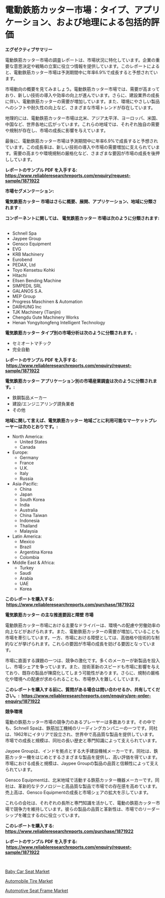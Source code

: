 <p><h1>電動鉄筋カッター市場：タイプ、アプリケーション、および地理による包括的評価</h1></p><p><strong>エグゼクティブサマリー</strong></p>
<p><p>電動鉄筋カッター市場の調査レポートは、市場状況に特化しています。企業の重要な意思決定や戦略の立案に役立つ情報を提供しています。このレポートによると、電動鉄筋カッター市場は予測期間中に年率6.9%で成長すると予想されています。</p><p>市場動向の概要を見てみましょう。電動鉄筋カッター市場では、需要が高まっており、新しい技術の導入や効率の向上が進んでいます。さらに、建設業界の成長に伴い、電動鉄筋カッターの需要が増加しています。また、環境にやさしい製品へのシフトや耐久性の向上など、さまざまな市場トレンドが存在しています。</p><p>地理的には、電動鉄筋カッター市場は北米、アジア太平洋、ヨーロッパ、米国、中国など、世界各地に広がっています。これらの地域では、それぞれ独自の需要や規制が存在し、市場の成長に影響を与えています。</p><p>最後に、電動鉄筋カッター市場は予測期間中に年率6.9%で成長すると予想されています。この成長率は、新しい技術の導入や市場の需要増加に支えられています。需要の高まりや環境規制の厳格化など、さまざまな要因が市場の成長を後押ししています。</p></p>
<p><strong>レポートのサンプル PDF を入手する: <a href="https://www.reliableresearchreports.com/enquiry/request-sample/1871922">https://www.reliableresearchreports.com/enquiry/request-sample/1871922</a></strong></p>
<p><strong>市場セグメンテーション:</strong></p>
<p><strong> 電気鉄筋カッター 市場はさらに概要、展開、アプリケーション、地域に分類されます :</strong></p>
<p><strong>コンポーネントに関しては、 電気鉄筋カッター 市場は次のように分類されます: &nbsp;</strong></p>
<p><ul><li>Schnell Spa</li><li>Jaypee Group</li><li>Gensco Equipment</li><li>EVG</li><li>KRB Machinery</li><li>Eurobend</li><li>PEDAX, Ltd</li><li>Toyo Kensetsu Kohki</li><li>Hitachi</li><li>Ellsen Bending Machine</li><li>SIMPEDIL SRL</li><li>GALANOS S.A.</li><li>MEP Group</li><li>Progress Maschinen & Automation</li><li>DARHUNG Inc</li><li>TJK Machinery (Tianjin)</li><li>Chengdu Gute Machinery Works</li><li>Henan Yongyitongfeng Intelligent Technology</li></ul></p>
<p><strong> 電気鉄筋カッター タイプ別の市場分析は次のように分類されます。:</strong></p>
<p><ul><li>セミオートマチック</li><li>完全自動</li></ul></p>
<p><strong>レポートのサンプル PDF を入手する: &nbsp;<a href="https://www.reliableresearchreports.com/enquiry/request-sample/1871922">https://www.reliableresearchreports.com/enquiry/request-sample/1871922</a></strong></p>
<p><strong> 電気鉄筋カッター アプリケーション別の市場産業調査は次のように分類されます。:</strong></p>
<p><ul><li>鉄鋼製品メーカー</li><li>建設/エンジニアリング請負業者</li><li>その他</li></ul></p>
<p><strong>地域に関して言えば、電気鉄筋カッター 地域ごとに利用可能なマーケットプレーヤーは次のとおりです。:</strong></p>
<p><ul>
    <li>
        North America:
        <ul>
            <li>United States</li>
            <li>Canada</li>
        </ul>
    </li>
    <li>
        Europe:
        <ul>
            <li>Germany</li>
            <li>France</li>
            <li>U.K.</li>
            <li>Italy</li>
            <li>Russia</li>
        </ul>
    </li>
    <li>
        Asia-Pacific:
        <ul>
            <li>China</li>
            <li>Japan</li>
            <li>South Korea</li>
            <li>India</li>
            <li>Australia</li>
            <li>China Taiwan</li>
            <li>Indonesia</li>
            <li>Thailand</li>
            <li>Malaysia</li>
        </ul>
    </li>
    <li>
        Latin America:
        <ul>
            <li>Mexico</li>
            <li>Brazil</li>
            <li>Argentina Korea</li>
            <li>Colombia</li>
        </ul>
    </li>
    <li>
        Middle East & Africa:
        <ul>
            <li>Turkey</li>
            <li>Saudi</li>
            <li>Arabia</li>
            <li>UAE</li>
            <li>Korea</li>
        </ul>
    </li>
    </ul></p>
<p><strong>このレポートを購入する: &nbsp;<a href="https://www.reliableresearchreports.com/purchase/1871922">https://www.reliableresearchreports.com/purchase/1871922</a></strong></p>
<p><strong>電気鉄筋カッター の主な推進要因と障壁 市場</strong></p>
<p><p>電動鉄筋カッター市場における主要なドライバーは、環境への配慮や労働効率の向上などがあげられます。また、電動鉄筋カッターの需要が増加していることも市場を牽引しています。一方、市場における障壁としては、高価格や技術的な制約などが挙げられます。これらの要因が市場の成長を妨げる要因となっています。</p><p>市場に直面する課題の一つは、競争の激化です。多くのメーカーが新製品を投入し、市場シェアを争っています。また、技術革新のスピードも市場に影響を与えており、既存の製品が陳腐化してしまう可能性があります。さらに、規制の厳格化や環境への配慮が求められることも、市場参入を難しくしています。</p></p>
<p><strong>このレポートを購入する前に、質問がある場合は問い合わせるか、共有してください。:&nbsp; <a href="https://www.reliableresearchreports.com/enquiry/pre-order-enquiry/1871922">https://www.reliableresearchreports.com/enquiry/pre-order-enquiry/1871922</a></strong></p>
<p><strong>競争環境</strong></p>
<p><p>電動の鉄筋カッター市場の競争力のあるプレーヤーは多数あります。その中でも、Schnell Spaは、鉄筋加工機械のリーディングカンパニーの一つです。同社は、1962年にイタリアで設立され、世界中で高品質な製品を提供しています。市場での成長と規模は、同社の長い歴史と専門知識によって支えられています。</p><p>Jaypee Groupは、インドを拠点とする大手建設機械メーカーです。同社は、鉄筋カッター機をはじめとするさまざまな製品を提供し、高い評価を得ています。市場における成長と規模は、Jaypee Groupの製品の品質と信頼性によって支えられています。</p><p>Gensco Equipmentは、北米地域で活動する鉄筋カッター機器メーカーです。同社は、革新的なテクノロジーと高品質な製品で市場での存在感を高めています。売上高は、Gensco Equipmentの成長と市場シェアの拡大を示しています。</p><p>これらの会社は、それぞれの長所と専門知識を活かして、電動の鉄筋カッター市場で競争力を維持しています。彼らの製品の品質と革新性は、市場でのリーダーシップを確立するのに役立っています。</p></p>
<p><strong>このレポートを購入する: &nbsp; <a href="https://www.reliableresearchreports.com/purchase/1871922">https://www.reliableresearchreports.com/purchase/1871922</a></strong></p>
<p><strong>レポートのサンプル PDF を入手する: &nbsp;<a href="https://www.reliableresearchreports.com/enquiry/request-sample/1871922">https://www.reliableresearchreports.com/enquiry/request-sample/1871922</a></strong><strong></strong></p>
<p>&nbsp;</p>
<p><p><a href="https://cedar-agate-3da.notion.site/Baby-Car-Seat-Market-Research-Report-Forecasted-for-Period-from-2024-2031-by-Market-Type-Market--1aa01f8efa244dd4a7374946a1cf3e90">Baby Car Seat Market</a></p><p><a href="https://circular-yam-9b9.notion.site/Automobile-Tire-Market-Research-Report-Provides-Critical-Insights-that-can-help-Shape-Business-Devel-954c27a2c5d148d19d358f77b3fe6980">Automobile Tire Market</a></p><p><a href="https://copper-carbon-84f.notion.site/Automotive-Seat-Frame-Market-Analysis-and-Market-Size-Global-Industry-Overview-Market-Segmentation-d38f16039d1b43648b84ab7526d3bb1c">Automotive Seat Frame Market</a></p></p>